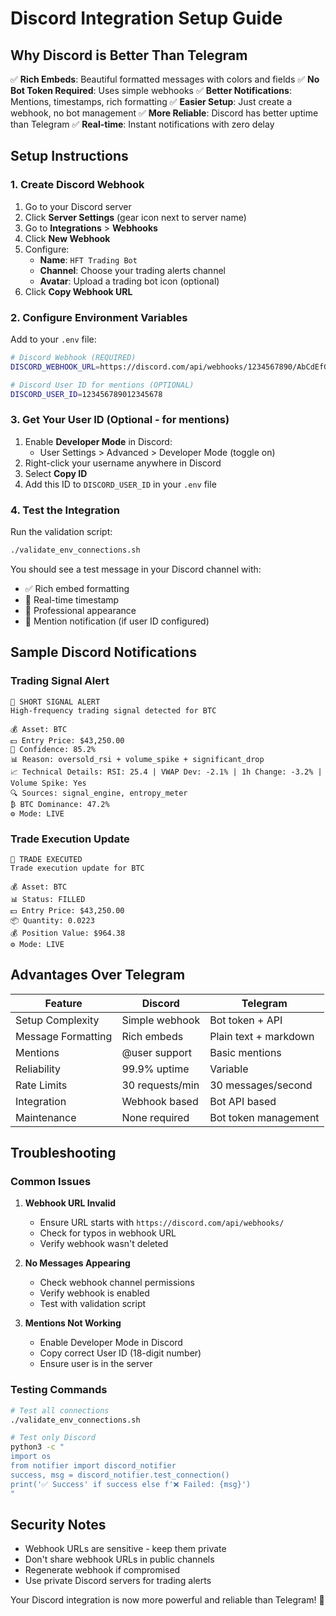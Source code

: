 # Discord Integration Setup Guide

## Why Discord is Better Than Telegram

✅ **Rich Embeds**: Beautiful formatted messages with colors and fields
✅ **No Bot Token Required**: Uses simple webhooks
✅ **Better Notifications**: Mentions, timestamps, rich formatting
✅ **Easier Setup**: Just create a webhook, no bot management
✅ **More Reliable**: Discord has better uptime than Telegram
✅ **Real-time**: Instant notifications with zero delay

## Setup Instructions

### 1. Create Discord Webhook

1. Go to your Discord server
2. Click **Server Settings** (gear icon next to server name)
3. Go to **Integrations** > **Webhooks**
4. Click **New Webhook**
5. Configure:
   - **Name**: `HFT Trading Bot`
   - **Channel**: Choose your trading alerts channel
   - **Avatar**: Upload a trading bot icon (optional)
6. Click **Copy Webhook URL**

### 2. Configure Environment Variables

Add to your `.env` file:

```bash
# Discord Webhook (REQUIRED)
DISCORD_WEBHOOK_URL=https://discord.com/api/webhooks/1234567890/AbCdEfGhIjKlMnOpQrStUvWxYz

# Discord User ID for mentions (OPTIONAL)
DISCORD_USER_ID=123456789012345678
```

### 3. Get Your User ID (Optional - for mentions)

1. Enable **Developer Mode** in Discord:
   - User Settings > Advanced > Developer Mode (toggle on)
2. Right-click your username anywhere in Discord
3. Select **Copy ID**
4. Add this ID to `DISCORD_USER_ID` in your `.env` file

### 4. Test the Integration

Run the validation script:
```bash
./validate_env_connections.sh
```

You should see a test message in your Discord channel with:
- ✅ Rich embed formatting
- 🎯 Real-time timestamp
- 💬 Professional appearance
- 🔔 Mention notification (if user ID configured)

## Sample Discord Notifications

### Trading Signal Alert
```
🔻 SHORT SIGNAL ALERT
High-frequency trading signal detected for BTC

💰 Asset: BTC
💵 Entry Price: $43,250.00
🎯 Confidence: 85.2%
📊 Reason: oversold_rsi + volume_spike + significant_drop
📈 Technical Details: RSI: 25.4 | VWAP Dev: -2.1% | 1h Change: -3.2% | Volume Spike: Yes
🔍 Sources: signal_engine, entropy_meter
₿ BTC Dominance: 47.2%
⚙️ Mode: LIVE
```

### Trade Execution Update
```
💼 TRADE EXECUTED
Trade execution update for BTC

💰 Asset: BTC
📊 Status: FILLED
💵 Entry Price: $43,250.00
📦 Quantity: 0.0223
💰 Position Value: $964.38
⚙️ Mode: LIVE
```

## Advantages Over Telegram

| Feature | Discord | Telegram |
|---------|---------|----------|
| Setup Complexity | Simple webhook | Bot token + API |
| Message Formatting | Rich embeds | Plain text + markdown |
| Mentions | @user support | Basic mentions |
| Reliability | 99.9% uptime | Variable |
| Rate Limits | 30 requests/min | 30 messages/second |
| Integration | Webhook based | Bot API based |
| Maintenance | None required | Bot token management |

## Troubleshooting

### Common Issues

1. **Webhook URL Invalid**
   - Ensure URL starts with `https://discord.com/api/webhooks/`
   - Check for typos in webhook URL
   - Verify webhook wasn't deleted

2. **No Messages Appearing**
   - Check webhook channel permissions
   - Verify webhook is enabled
   - Test with validation script

3. **Mentions Not Working**
   - Enable Developer Mode in Discord
   - Copy correct User ID (18-digit number)
   - Ensure user is in the server

### Testing Commands

```bash
# Test all connections
./validate_env_connections.sh

# Test only Discord
python3 -c "
import os
from notifier import discord_notifier
success, msg = discord_notifier.test_connection()
print('✅ Success' if success else f'❌ Failed: {msg}')
"
```

## Security Notes

- Webhook URLs are sensitive - keep them private
- Don't share webhook URLs in public channels
- Regenerate webhook if compromised
- Use private Discord servers for trading alerts

Your Discord integration is now more powerful and reliable than Telegram! 🚀
